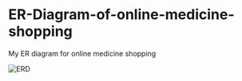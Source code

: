 # ER-Diagram-of-online-medicine-shopping

My ER diagram for online medicine shopping

![ERD](https://user-images.githubusercontent.com/36152933/105182620-eba84580-5b35-11eb-84fd-da26fa58a3b2.png)
